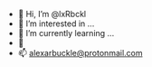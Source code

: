 - 👋 Hi, I’m @lxRbckl
- 👀 I’m interested in ...
- 🌱 I’m currently learning ...
- 🏫 
- 📫 alexarbuckle@protonmail.com


